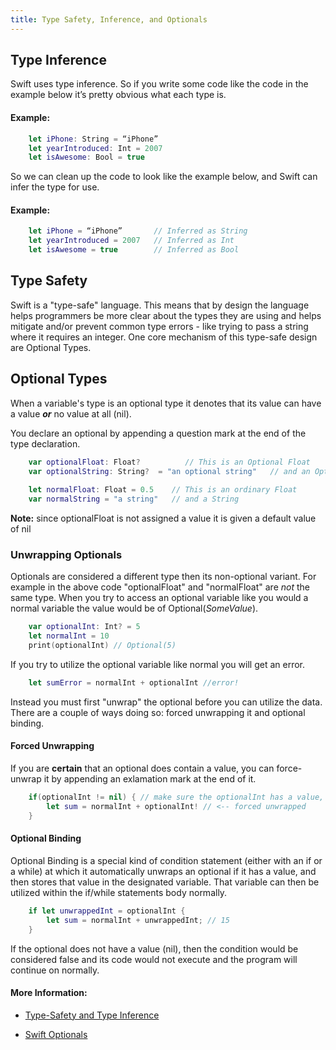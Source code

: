 ```yaml
---
title: Type Safety, Inference, and Optionals
---
```

## Type Inference

Swift uses type inference. So if you write some code like the code in the example below it’s pretty obvious what each type is.

#### Example:

```swift
    let iPhone: String = “iPhone”
    let yearIntroduced: Int = 2007
    let isAwesome: Bool = true
```

So we can clean up the code to look like the example below, and Swift can infer the type for use.

#### Example:
```swift
    let iPhone = “iPhone”       // Inferred as String
    let yearIntroduced = 2007   // Inferred as Int
    let isAwesome = true        // Inferred as Bool
```

## Type Safety

Swift is a "type-safe" language. This means that by design the language helps programmers be more clear about the types they are using and helps mitigate and/or prevent common type errors - like trying to pass a string where it requires an integer. One core mechanism of this type-safe design are Optional Types.

## Optional Types

When a variable's type is an optional type it denotes that its value can have a value **_or_** no value at all (nil). 

You declare an optional by appending a question mark at the end of the type declaration.
 
```swift
    var optionalFloat: Float?          // This is an Optional Float
    var optionalString: String?  = "an optional string"   // and an Optional String
 
    let normalFloat: Float = 0.5    // This is an ordinary Float
    var normalString = "a string"   // and a String
``` 

**Note:** since optionalFloat is not assigned a value it is given a default value of nil

### Unwrapping Optionals

Optionals are considered a different type then its non-optional variant. For example in the above code "optionalFloat" and "normalFloat" are _not_ the same type. When you try to access an optional variable like you would a normal variable the value would be of Optional(_SomeValue_).

```swift
    var optionalInt: Int? = 5
    let normalInt = 10
    print(optionalInt) // Optional(5)
```

If you try to utilize the optional variable like normal you will get an error.
```swift
    let sumError = normalInt + optionalInt //error!
```

Instead you must first "unwrap" the optional before you can utilize the data. There are a couple of ways doing so: forced unwrapping it and optional binding.

#### Forced Unwrapping

If you are **certain** that an optional does contain a value, you can force-unwrap it by appending an exlamation mark at the end of it.

```swift
    if(optionalInt != nil) { // make sure the optionalInt has a value, otherwise will get a runtime error
        let sum = normalInt + optionalInt! // <-- forced unwrapped
    }
```

#### Optional Binding

Optional Binding is a special kind of condition statement (either with an if or a while) at which it automatically unwraps an optional if it has a value, and then stores that value in the designated variable. That variable can then be utilized within the if/while statements body normally.

```swift
    if let unwrappedInt = optionalInt {
        let sum = normalInt + unwrappedInt; // 15
    }
 ```

If the optional does not have a value (nil), then the condition would be considered false and its code would not execute and the program will continue on normally. 


#### More Information:
- [Type-Safety and Type Inference](https://docs.swift.org/swift-book/LanguageGuide/TheBasics.html#ID322)

- [Swift Optionals](https://docs.swift.org/swift-book/LanguageGuide/TheBasics.html#ID330)
